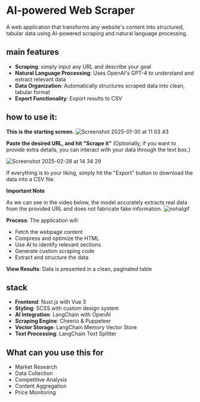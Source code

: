 # AI-powered Web Scraper

A web application that transforms any website's content into structured, tabular data using AI-powered scraping and natural language processing.

## main features

- **Scraping**: simply input any URL and describe your goal
- **Natural Language Processing**: Uses OpenAI's GPT-4 to understand and extract relevant data
- **Data Organization**: Automatically structures scraped data into clean, tabular format
- **Export Functionality**: Export results to CSV
  
## how to use it:

**This is the starting screen.**
![Screenshot 2025-01-30 at 11 03 43](https://github.com/user-attachments/assets/6ca94607-a2aa-4314-98fc-9e08f8c8769d)

**Paste the desired URL, and hit "Scrape it"**
(Optionally, if you want to provide extra details, you can interact with your data through the text box.)

![Screenshot 2025-02-28 at 14 34 29](https://github.com/user-attachments/assets/8c2baf5d-0375-47ff-92e7-1a978634032d)

If everything is to your liking, simply hit the "Export" button to download the data into a CSV file.

**Important Note**

As we can see in the video below, the model accurately extracts real data from the provided URL and does not fabricate fake information.
![nohalgif](https://github.com/user-attachments/assets/791aa761-ef19-4e8e-96a6-7a188898df83)


**Process**: The application will:
  - Fetch the webpage content
  - Compress and optimize the HTML
  - Use AI to identify relevant sections
  - Generate custom scraping code
  - Extract and structure the data
    
**View Results**: Data is presented in a clean, paginated table

## stack

- **Frontend**: Nuxt.js with Vue 3
- **Styling**: SCSS with custom design system
- **AI Integration**: LangChain with OpenAI
- **Scraping Engine**: Cheerio & Puppeteer
- **Vector Storage**: LangChain Memory Vector Store
- **Text Processing**: LangChain Text Splitter

## What can you use this for

- Market Research
- Data Collection
- Competitive Analysis
- Content Aggregation
- Price Monitoring
